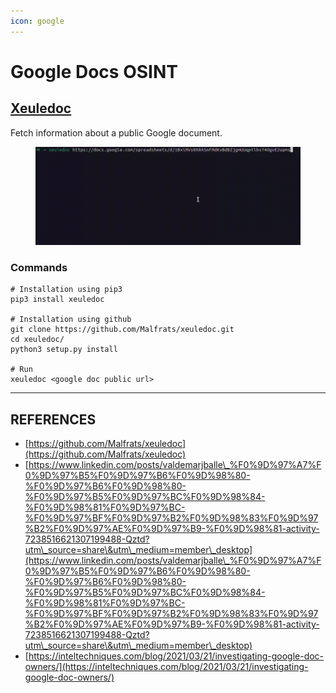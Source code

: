 ```yaml
---
icon: google
---
```


# Google Docs OSINT

## [Xeuledoc](https://github.com/Malfrats/xeuledoc)

Fetch information about a public Google document.

<figure><img src="../../../../.gitbook/assets/image (2) (1) (1) (1).png" alt=""><figcaption></figcaption></figure>

### Commands

```
# Installation using pip3
pip3 install xeuledoc

# Installation using github
git clone https://github.com/Malfrats/xeuledoc.git
cd xeuledoc/
python3 setup.py install

# Run
xeuledoc <google doc public url>

```





***

## REFERENCES

* [https://github.com/Malfrats/xeuledoc](https://github.com/Malfrats/xeuledoc)
* [https://www.linkedin.com/posts/valdemarjballe\_%F0%9D%97%A7%F0%9D%97%B5%F0%9D%97%B6%F0%9D%98%80-%F0%9D%97%B6%F0%9D%98%80-%F0%9D%97%B5%F0%9D%97%BC%F0%9D%98%84-%F0%9D%98%81%F0%9D%97%BC-%F0%9D%97%BF%F0%9D%97%B2%F0%9D%98%83%F0%9D%97%B2%F0%9D%97%AE%F0%9D%97%B9-%F0%9D%98%81-activity-7238516621307199488-Qztd?utm\_source=share\&utm\_medium=member\_desktop](https://www.linkedin.com/posts/valdemarjballe\_%F0%9D%97%A7%F0%9D%97%B5%F0%9D%97%B6%F0%9D%98%80-%F0%9D%97%B6%F0%9D%98%80-%F0%9D%97%B5%F0%9D%97%BC%F0%9D%98%84-%F0%9D%98%81%F0%9D%97%BC-%F0%9D%97%BF%F0%9D%97%B2%F0%9D%98%83%F0%9D%97%B2%F0%9D%97%AE%F0%9D%97%B9-%F0%9D%98%81-activity-7238516621307199488-Qztd?utm\_source=share\&utm\_medium=member\_desktop)
* [https://inteltechniques.com/blog/2021/03/21/investigating-google-doc-owners/](https://inteltechniques.com/blog/2021/03/21/investigating-google-doc-owners/)



